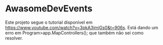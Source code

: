 # AwasomeDevEvents
Este projeto segue o tutorial disponível em https://www.youtube.com/watch?v=3pkA3jmjGs0&t=906s. Está dando um erro em Program>app.MapControllers(); que também não sei 
como resolver.
